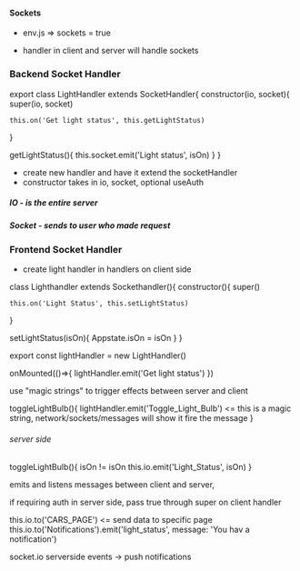 #### Sockets

- env.js => sockets = true

 - handler in client and server will handle sockets


### Backend Socket Handler
export class LightHandler extends SocketHandler{
  constructor(io, socket){
    super(io, socket)

    this.on('Get light status', this.getLightStatus)
  }

  getLightStatus(){
    this.socket.emit('Light status', isOn)
  }
}


- create new handler and have it extend the socketHandler
- constructor takes in io, socket, optional useAuth


##### IO - is the entire server
##### Socket - sends to user who made request


### Frontend Socket Handler

- create light handler in handlers on client side

class Lighthandler extends Sockethandler(){
  constructor(){
    super()

    this.on('Light Status', this.setLightStatus)
  }

  setLightStatus(isOn){
    Appstate.isOn = isOn
  }
}

export const lightHandler = new LightHandler()


onMounted(()=>{
  lightHandler.emit('Get light status')
})

use "magic strings" to trigger effects between server and client

toggleLightBulb(){
  lightHandler.emit('Toggle_Light_Bulb') <= this is a magic string, network/sockets/messages will show it fire the message
}


###### server side
toggleLightBulb(){
  isOn != isOn
  this.io.emit('Light_Status', isOn)
}

emits and listens messages between client and server, 


if requiring auth in server side, pass true through super on client handler


this.io.to('CARS_PAGE') <= send data to specific page
this.io.to('Notifications').emit('light_status', message: 'You hav a notification')


socket.io
serverside events -> push notifications


